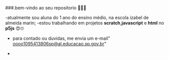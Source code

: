 ###.bem-vindo ao seu repositorio 💜💗💞

-atualmente sou aluna do 1 ano do ensino médio, na escola izabel de almeida marin;
-estou trabalhando em projetos **scratch**,**javascript** e **html** no **p5js** 😍🙄
- para contado ou duvidas, me envia um e-mail" oooo1095413806sp@al.educacao.sp.gov.br"

- [](https://media.tenor.com/Saem2u3wXoYAAAAi/love-you.gif)
